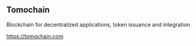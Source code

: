## Tomochain

Blockchain for decentralized applications, token issuance and integration

https://tomochain.com
